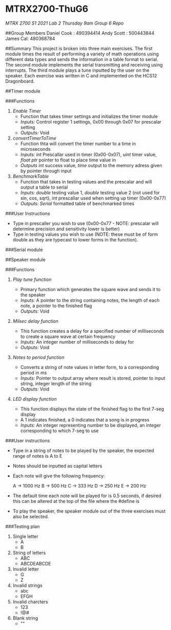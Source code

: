 # MTRX2700-ThuG6

*MTRX 2700 S1 2021 Lab 2 Thursday 9am Group 6 Repo*

##Group Members
Daniel Cook : 490394414
Andy Scott : 500443844
James Cal: 480368784


##Summary
This project is broken into three main exercises. The first module times the result of performing a variety of math operations
using different data types and sends the information in a table format to serial. The second module implements the serial
transmitting and receiving using interrupts. The third module plays a tune inputted by the user on the speaker. Each exercise
was written in C and implemented on the HCS12 Dragonboard.

##Timer module

###Functions
1. *Enable Timer*
	- Function that takes timer settings and initializes the timer module
	- *Inputs:* Control register 1 settings, 0x00 through 0x07 for prescalar setting
	- *Outputs:* Void
2. *convertTimerToTime*
	- Function thta will convert the timer number to a time in microseconds
	- *Inputs:* *int* Prescallar used in timer (0x00-0x07), *uint* timer value, *float ptr* pointer to float to place time value in
	- *Outputs* *int* success value, *time* output to the memory adress given by pointer through input
3. *BenchmarkTable*
	- Function that takes in testing values and the prescalar and will output a table to serial
	- *Inputs:* *double* testing value 1, *double* testing value 2 (not used for sin, cos, sqrt), *int* prescallar used when setting up timer (0x00-0x77)
	- *Outputs:* *Serial* formatted table of benchmarked times

###User Instructions
- Type in prescaller you wish to use (0x00-0x77 - NOTE: prescalar will determine precision and sensitivity lower is better) 
- Type in testing values you wish to use (NOTE: these must be of form double as they are typecast to lower forms in the function).

###Serial module


##Speaker module

###Functions
1. *Play tune function*
	- Primary function which generates the square wave and sends it to the speaker
	- *Inputs:* A pointer to the string containing notes, the length of each note, a pointer to the finished flag
	- *Outputs:* Void

2. *Milsec delay function*
	- This function creates a delay for a specified number of milliseconds to create a square wave at certain frequency
	- *Inputs:* An integer number of milliseconds to delay for
	- *Outputs:* Void

3. *Notes to period function*
	- Converts a string of note values in letter form, to a corresponding period in ms
	- *Inputs:* Pointer to output array where result is stored, pointer to input string, integer length of the string
	- *Outputs:* Void

4. *LED display function*
	- This function displays the state of the finished flag to the first 7-seg display
	- A 1 indicates finished, a 0 indicates that a song is in progress
	- *Inputs:* An integer representing number to be displayed, an integer corresponding to which 7-seg to use

###User instructions
- Type in a string of notes to be played by the speaker, the expected range of notes is A to E
- Notes should be inputted as capital letters
- Each note will give the following frequency:

	A -> 1000 Hz
	B -> 500 Hz
	C -> 333 Hz
	D -> 250 Hz
	E -> 200 Hz

- The default time each note will be played for is 0.5 seconds, if desired this can be altered at the top of the file
  where the #define is
- To play the speaker, the speaker module out of the three exercises must also be selected.

###Testing plan
1. Single letter
	- A
	- B
2. String of letters
	- ABC
	- ABCDEABCDE
3. Invalid letter
	- G
	- Z
4. Invalid strings
	- abc
	- EFGH
5. Invalid charcters
	- 123
	- !@#
6. Blank string
	- ""





